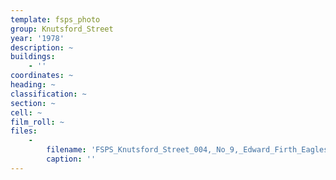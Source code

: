 ```yaml
---
template: fsps_photo
group: Knutsford_Street
year: '1978'
description: ~
buildings:
    - ''
coordinates: ~
heading: ~
classification: ~
section: ~
cell: ~
film_roll: ~
files:
    -
        filename: 'FSPS_Knutsford_Street_004,_No_9,_Edward_Firth_Eagles,_9-1-A,_1978.png'
        caption: ''
---
```

